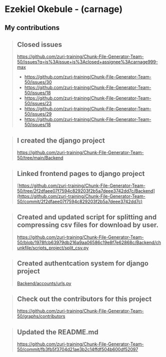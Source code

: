# Ezekiel Okebule - (carnage)

## My contributions

> ## Closed issues
> https://github.com/zuri-training/Chunk-File-Generator-Team-50/issues?q=is%3Aissue+is%3Aclosed+assignee%3Acarnage999-max
>  - https://github.com/zuri-training/Chunk-File-Generator-Team-50/issues/30
>  - https://github.com/zuri-training/Chunk-File-Generator-Team-50/issues/18
>  - https://github.com/zuri-training/Chunk-File-Generator-Team-50/issues/23
>  - https://github.com/zuri-training/Chunk-File-Generator-Team-50/issues/29
>  - https://github.com/zuri-training/Chunk-File-Generator-Team-50/issues/18

> ## I created the django project
> https://github.com/zuri-training/Chunk-File-Generator-Team-50/tree/main/Backend

> ## Linked frontend pages to django project
> [https://github.com/zuri-training/Chunk-File-Generator-Team-50/tree/2f2dfaee07f7594c829203f2b5a7deee3742dd7c/Backend](https://github.com/zuri-training/Chunk-File-Generator-Team-50/commit/2f2dfaee07f7594c829203f2b5a7deee3742dd7c)

> ## Created and updated script for splitting and compressing csv files for download by user.
> https://github.com/zuri-training/Chunk-File-Generator-Team-50/blob/1978fcb63979db216a9aa06586c19e8f7e62868c/Backend/chunkfile/scripts_project/split_csv.py

> ## Created authentcation system for django project
> [Backend/accounts/urls.py](https://github.com/zuri-training/Chunk-File-Generator-Team-50/commit/2f2dfaee07f7594c829203f2b5a7deee3742dd7c#diff-658bc2790be602665b9e96e5ded20ae59b9f79bcaac814792bc03943c1a69ecc)

> ## Check out the contributors for this project
> https://github.com/zuri-training/Chunk-File-Generator-Team-50/graphs/contributors

> ## Updated the README.md
> https://github.com/zuri-training/Chunk-File-Generator-Team-50/commit/fb3fb5f3704d21ae3b2c14ffdf504b600df52097
